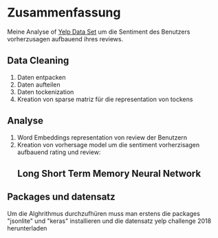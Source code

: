 # Zusammenfassung
Meine Analyse of  [Yelp Data Set](https://www.yelp.com/dataset/download) um die Sentiment des Benutzers vorherzusagen  aufbauend ihres  reviews. 

## Data Cleaning
1.	Daten entpacken
2.	Daten aufteilen 
3.	Daten tockenization
4.	Kreation von sparse matriz für die representation von tockens
## Analyse
 1.	Word Embeddings representation von  review der Benutzern
 2.	Kreation von vorhersage model  um die sentiment vorherzisagen aufbauend rating und review:
	## Long Short Term Memory Neural Network
## Packages und datensatz
 Um die Alghrithmus durchzufhüren muss man erstens die packages "jsonlite" und "keras" installieren und die datensatz yelp challenge 2018 
 herunterladen
